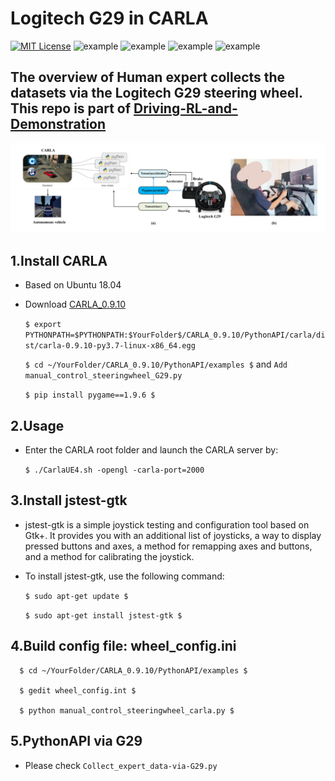 Logitech G29 in CARLA
======

[![MIT License](https://img.shields.io/badge/license-MIT-blue.svg)](LICENSE.md) ![example](https://img.shields.io/badge/Python-API-red.svg) ![example](https://img.shields.io/badge/Ubuntu-18.04-yellow.svg) ![example](https://img.shields.io/badge/Logitech-G29-yellow.svg) ![example](https://img.shields.io/badge/CARLA-0.9.10-yellow.svg)
 
## The overview of Human expert collects the datasets via the Logitech G29 steering wheel. This repo is part of [Driving-RL-and-Demonstration](https://github.com/Tzj2020/Driving-RL-and-Demonstration) 
![images](G29.png)


## 1.Install CARLA
* Based on Ubuntu 18.04
* Download  [CARLA_0.9.10](https://github.com/carla-simulator/carla/releases)

    `$ export PYTHONPATH=$PYTHONPATH:$YourFolder$/CARLA_0.9.10/PythonAPI/carla/dist/carla-0.9.10-py3.7-linux-x86_64.egg`
    
    `$ cd ~/YourFolder/CARLA_0.9.10/PythonAPI/examples $` and `Add manual_control_steeringwheel_G29.py`
  
    `$ pip install pygame==1.9.6 $`


## 2.Usage
* Enter the CARLA root folder and launch the CARLA server by:

    `$ ./CarlaUE4.sh -opengl -carla-port=2000`
## 3.Install jstest-gtk


* jstest-gtk is a simple joystick testing and configuration tool based on Gtk+. It provides you with an additional list of joysticks, a way to display pressed buttons and axes, a method for remapping axes and buttons, and a method for calibrating the joystick. 

* To install jstest-gtk, use the following command:

     `$ sudo apt-get update $`

     `$ sudo apt-get install jstest-gtk $`

## 4.Build config file: wheel_config.ini
      $ cd ~/YourFolder/CARLA_0.9.10/PythonAPI/examples $

      $ gedit wheel_config.int $

      $ python manual_control_steeringwheel_carla.py $

## 5.PythonAPI via G29
* Please check `Collect_expert_data-via-G29.py`

